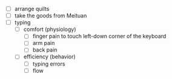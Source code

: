 -	[ ] arrange quilts
-	[ ] take the goods from Meituan
-	[ ] typing
	-	[ ] comfort (physiology)
		-	[ ] finger pain to touch left-down corner of the keyboard
		-	[ ] arm pain
		-	[ ] back pain
	-	[ ] efficiency (behavior) 
		-	[ ] typing errors 
		-	[ ] flow
<!--stackedit_data:
eyJoaXN0b3J5IjpbMTU5NzQwMzgyXX0=
-->